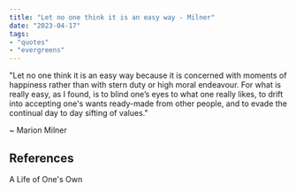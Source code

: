 ```yaml
---
title: "Let no one think it is an easy way - Milner"
date: "2023-04-17"
tags:
- "quotes"
- "evergreens"
---
```


"Let no one think it is an easy way because it is concerned with moments of happiness rather than with stern duty or high moral endeavour. For what is really easy, as I found, is to blind one’s eyes to what one really likes, to drift into accepting one's wants ready-made from other people, and to evade the continual day to day sifting of values."

~ Marion Milner

## References

A Life of One's Own